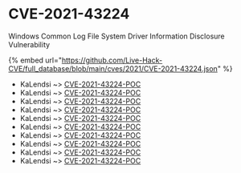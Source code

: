 # CVE-2021-43224

Windows Common Log File System Driver Information Disclosure Vulnerability

{% embed url="https://github.com/Live-Hack-CVE/full_database/blob/main/cves/2021/CVE-2021-43224.json" %}


* KaLendsi ~> [CVE-2021-43224-POC](https://www.alice-snow.ru/2021/database/cve-2021-43224/cve-2021-43224-poc-kalendsi)
* KaLendsi ~> [CVE-2021-43224-POC](https://www.alice-snow.ru/2021/database/cve-2021-43224/cve-2021-43224-poc-kalendsi)
* KaLendsi ~> [CVE-2021-43224-POC](https://www.alice-snow.ru/2021/database/cve-2021-43224/cve-2021-43224-poc-kalendsi)
* KaLendsi ~> [CVE-2021-43224-POC](https://www.alice-snow.ru/2021/database/cve-2021-43224/cve-2021-43224-poc-kalendsi)
* KaLendsi ~> [CVE-2021-43224-POC](https://www.alice-snow.ru/2021/database/cve-2021-43224/cve-2021-43224-poc-kalendsi)
* KaLendsi ~> [CVE-2021-43224-POC](https://www.alice-snow.ru/2021/database/cve-2021-43224/cve-2021-43224-poc-kalendsi)
* KaLendsi ~> [CVE-2021-43224-POC](https://www.alice-snow.ru/2021/database/cve-2021-43224/cve-2021-43224-poc-kalendsi)
* KaLendsi ~> [CVE-2021-43224-POC](https://www.alice-snow.ru/2021/database/cve-2021-43224/cve-2021-43224-poc-kalendsi)
* KaLendsi ~> [CVE-2021-43224-POC](https://www.alice-snow.ru/2021/database/cve-2021-43224/cve-2021-43224-poc-kalendsi)
* KaLendsi ~> [CVE-2021-43224-POC](https://www.alice-snow.ru/2021/database/cve-2021-43224/cve-2021-43224-poc-kalendsi)